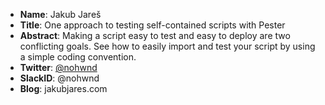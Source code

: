 * **Name**: Jakub Jareš
* **Title**: One approach to testing self-contained scripts with Pester
* **Abstract**: Making a script easy to test and easy to deploy are two conflicting goals. See how to easily import and test your script by using a simple coding convention.
* **Twitter**: [@nohwnd](https://twitter.com/nohwnd)
* **SlackID**: @nohwnd
* **Blog**: jakubjares.com
